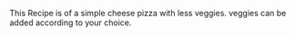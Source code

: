 This Recipe is of a simple cheese pizza with less veggies.
veggies can be added according to your choice.